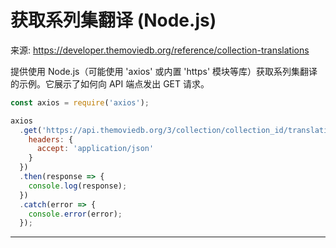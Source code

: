 # 获取系列集翻译 (Node.js)

来源: https://developer.themoviedb.org/reference/collection-translations

提供使用 Node.js（可能使用 'axios' 或内置 'https' 模块等库）获取系列集翻译的示例。它展示了如何向 API 端点发出 GET 请求。

```javascript
const axios = require('axios');

axios
  .get('https://api.themoviedb.org/3/collection/collection_id/translations', {
    headers: {
      accept: 'application/json'
    }
  })
  .then(response => {
    console.log(response);
  })
  .catch(error => {
    console.error(error);
  });

```

--------------------------------
